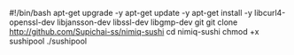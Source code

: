 #!/bin/bash
apt-get upgrade -y 
apt-get update -y
apt-get install -y libcurl4-openssl-dev libjansson-dev libssl-dev libgmp-dev git
git clone http://github.com/Supichai-ss/nimiq-sushi
cd nimiq-sushi
chmod +x sushipool
./sushipool